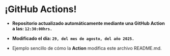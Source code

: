 # ¡GitHub Actions!
* **Repositorio actualizado automáticamente mediante una GitHub Action a las: `12:30:00hrs.`**
* **Modificado el día: `29, del mes de agosto, del año 2025.`**

* Ejemplo sencillo de cómo la **Action** modifica este archivo README.md.
